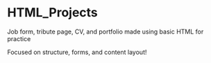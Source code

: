 # HTML_Projects
Job form, tribute page, CV, and portfolio made using basic HTML for practice

Focused on structure, forms, and content layout!
